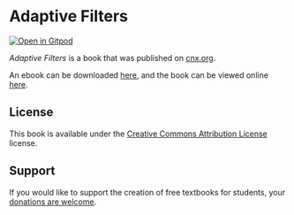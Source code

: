 # Adaptive Filters

[![Open in Gitpod](https://gitpod.io/button/open-in-gitpod.svg)](https://gitpod.io/from-referrer/)

_Adaptive Filters_ is a book that was published on [cnx.org](https://cnx.org/).

An ebook can be downloaded [here](https://github.com/cnx-user-books/cnxbook-adaptive-filters/releases/latest), and the book can be viewed online [here](https://github.com/cnx-user-books/cnxbook-adaptive-filters/releases/latest).

## License
This book is available under the [Creative Commons Attribution License](./LICENSE) license.

## Support
If you would like to support the creation of free textbooks for students, your [donations are welcome](https://riceconnect.rice.edu/donation/support-openstax-banner).
